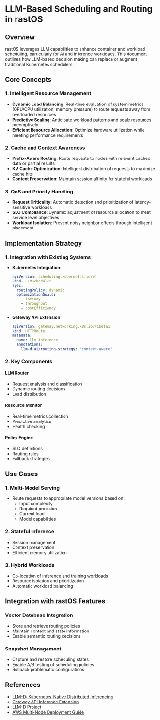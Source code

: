 # LLM-Based Scheduling and Routing in rastOS

## Overview
rastOS leverages LLM capabilities to enhance container and workload scheduling, particularly for AI and inference workloads. This document outlines how LLM-based decision making can replace or augment traditional Kubernetes schedulers.

## Core Concepts

### 1. Intelligent Resource Management
- **Dynamic Load Balancing**: Real-time evaluation of system metrics (GPU/CPU utilization, memory pressure) to route requests away from overloaded resources
- **Predictive Scaling**: Anticipate workload patterns and scale resources preemptively
- **Efficient Resource Allocation**: Optimize hardware utilization while meeting performance requirements

### 2. Cache and Context Awareness
- **Prefix-Aware Routing**: Route requests to nodes with relevant cached data or partial results
- **KV Cache Optimization**: Intelligent distribution of requests to maximize cache hits
- **Context Preservation**: Maintain session affinity for stateful workloads

### 3. QoS and Priority Handling
- **Request Criticality**: Automatic detection and prioritization of latency-sensitive workloads
- **SLO Compliance**: Dynamic adjustment of resource allocation to meet service level objectives
- **Workload Isolation**: Prevent noisy neighbor effects through intelligent placement

## Implementation Strategy

### 1. Integration with Existing Systems
- **Kubernetes Integration**:
  ```yaml
  apiVersion: scheduling.kubernetes.io/v1
  kind: LLMScheduler
  spec:
    routingPolicy: dynamic
    optimizationGoals:
      - latency
      - throughput
      - costEfficiency
  ```

- **Gateway API Extension**:
  ```yaml
  apiVersion: gateway.networking.k8s.io/v1beta1
  kind: HTTPRoute
  metadata:
    name: llm-inference
    annotations:
      llm-d.ai/routing-strategy: "context-aware"
  ```

### 2. Key Components

#### LLM Router
- Request analysis and classification
- Dynamic routing decisions
- Load distribution

#### Resource Monitor
- Real-time metrics collection
- Predictive analytics
- Health checking

#### Policy Engine
- SLO definitions
- Routing rules
- Fallback strategies

## Use Cases

### 1. Multi-Model Serving
- Route requests to appropriate model versions based on:
  - Input complexity
  - Required precision
  - Current load
  - Model capabilities

### 2. Stateful Inference
- Session management
- Context preservation
- Efficient memory utilization

### 3. Hybrid Workloads
- Co-location of inference and training workloads
- Resource isolation and prioritization
- Automatic workload balancing

## Integration with rastOS Features

### Vector Database Integration
- Store and retrieve routing policies
- Maintain context and state information
- Enable semantic routing decisions

### Snapshot Management
- Capture and restore scheduling states
- Enable A/B testing of scheduling policies
- Rollback problematic configurations

## References
- [LLM-D: Kubernetes-Native Distributed Inferencing](https://developers.redhat.com/articles/2025/05/20/llm-d-kubernetes-native-distributed-inferencing)
- [Gateway API Inference Extension](https://kubernetes.io/blog/2025/06/05/introducing-gateway-api-inference-extension/)
- [LLM-D Project](https://github.com/llm-d/llm-d)
- [AWS Multi-Node Deployment Guide](https://aws.amazon.com/blogs/hpc/scaling-your-llm-inference-workloads-multi-node-deployment/)
